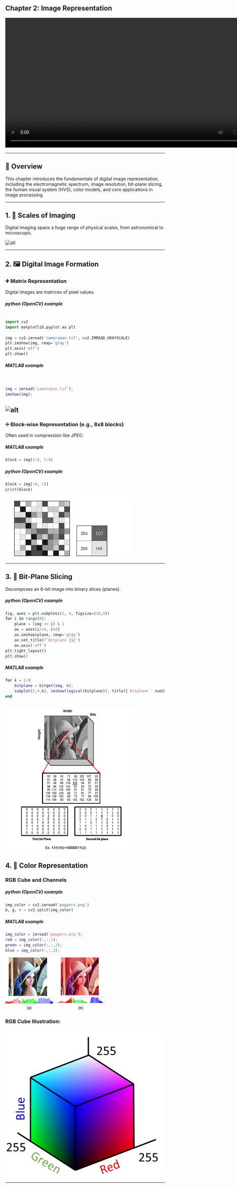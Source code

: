 
## Chapter 2: Image Representation


  <video width="800" height="410" controls>
    <source src="phOotos/imagerepresentation.mp4" type="video/mp4">
    Your browser does not support the video tag.
  </video>


---
## 📌 Overview

This chapter introduces the fundamentals of digital image representation, including the electromagnetic spectrum, image resolution, bit-plane slicing, the human visual system (HVS), color models, and core applications in image processing.

---

## 1. 📡 Scales of Imaging

Digital imaging spans a huge range of physical scales, from astronomical to microscopic.

![alt](phOotos/An-example-of-15-T-versus-3-T-MRI-of-the-brain-It-must-be-remembered-that-image.png)

---

## 2. 🖼 Digital Image Formation

### ➕ Matrix Representation

Digital images are matrices of pixel values.

##### python (OpenCV) example

```python

import cv2
import matplotlib.pyplot as plt

img = cv2.imread('cameraman.tif', cv2.IMREAD_GRAYSCALE)
plt.imshow(img, cmap='gray')
plt.axis('off')
plt.show()
```

##### MATLAB example

```matlab


img = imread('cameraman.tif');
imshow(img);

```


![alt](phOotos/Digital-image-as-matrix-of-numerical-values-Numerical-values-represent-pixels.png)
---

### ➗ Block-wise Representation (e.g., 8x8 blocks)

Often used in compression like JPEG.
##### MATLAB example
```matlab
block = img(1:8, 1:8)

```

##### python (OpenCV) example
```python
block = img[:8, :8]
print(block)

```
![alt](phOotos/Gray-scale-image-Block-wise-representation.png)


---

## 3. 🔢 Bit-Plane Slicing

Decomposes an 8-bit image into binary slices (planes).

##### python (OpenCV) example
```python
fig, axes = plt.subplots(2, 4, figsize=(10,5))
for i in range(8):
    plane = (img >> i) & 1
    ax = axes[i//4, i%4]
    ax.imshow(plane, cmap='gray')
    ax.set_title(f'Bitplane {i}')
    ax.axis('off')
plt.tight_layout()
plt.show()

```

##### MATLAB example

```matlab
for k = 1:8
    bitplane = bitget(img, k);
    subplot(2,4,k), imshow(logical(bitplane)), title(['Bitplane ' num2str(k)]);
end

```
![alt](phOotos/Bit-Plane-Slicing-concept-considering-pixel-having-value-131.png)
---

## 4. 🌈 Color Representation

### RGB Cube and Channels

##### python (OpenCV) example

```python
img_color = cv2.imread('peppers.png')
b, g, r = cv2.split(img_color)

```


##### MATLAB example

```matlab
img_color = imread('peppers.png');
red = img_color(:,:,1);
green = img_color(:,:,2);
blue = img_color(:,:,3);

```
![alt](phOotos/COLOR.jpg)

### RGB Cube Illustration:

![alt](phOotos/rgb_cube.jpg)


---

